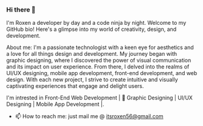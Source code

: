 ### Hi there 👋
I'm Roxen a developer by day and a code ninja by night. 
Welcome to my GitHub bio! Here's a glimpse into my world of creativity, design, and development.

About me: I'm a passionate technologist with a keen eye for aesthetics and a love for all things design and development. My journey began with graphic designing, where I discovered the power of visual communication and its impact on user experience. From there, I delved into the realms of UI/UX designing, mobile app development, front-end development, and web design. With each new project, I strive to create intuitive and visually captivating experiences that engage and delight users. 

I'm intrested in Front-End Web Development | 🎨 Graphic Designing | UI/UX Designing | Mobile App Development |.
- 📫 How to reach me: just mail me @ itsroxen56@gmail.com

